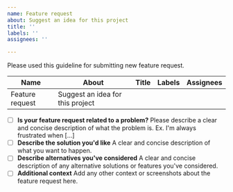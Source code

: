 ```yaml
---
name: Feature request
about: Suggest an idea for this project
title: ''
labels: ''
assignees: ''

---
```

Please used this guideline for submitting new feature request.

Name | About | Title | Labels | Assignees
------- | ------- | ---- | ------- | -----------
Feature request | Suggest an idea for this project |  |  | 

- [ ] **Is your feature request related to a problem?**
Please describe a clear and concise description of what the problem is. Ex. I'm always frustrated when [...]
- [ ] **Describe the solution you'd like**
A clear and concise description of what you want to happen.
- [ ] **Describe alternatives you've considered**
A clear and concise description of any alternative solutions or features you've considered.
- [ ] **Additional context**
Add any other context or screenshots about the feature request here.
